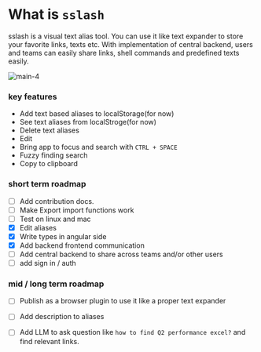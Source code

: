 # What is `sslash`
sslash is a visual text alias tool. You can use it like text expander to store your favorite links, texts etc. 
With implementation of central backend, users and teams can easily share links, shell commands and predefined texts easily.

![main-4](https://github.com/shakg/sslash/assets/76657662/c184379b-caaf-4499-8b77-779930b37fce)


### key features
- Add text based aliases to localStorage(for now)
- See text aliases from localStroge(for now)
- Delete text aliases
- Edit
- Bring app to focus and search with `CTRL + SPACE`
- Fuzzy finding search
- Copy to clipboard

### short term roadmap 
- [ ] Add contribution docs.
- [ ] Make Export import functions work
- [ ] Test on linux and mac
- [x] Edit aliases
- [x] Write types in angular side
- [x] Add backend frontend communication
- [ ] Add central backend to share across teams and/or other users
- [ ] add sign in / auth

### mid / long term roadmap
- [ ] Publish as a browser plugin to use it like a proper text expander
- [ ] Add description to aliases
- [ ] Add LLM to ask question like `how to find Q2 performance excel?` and find relevant links.

